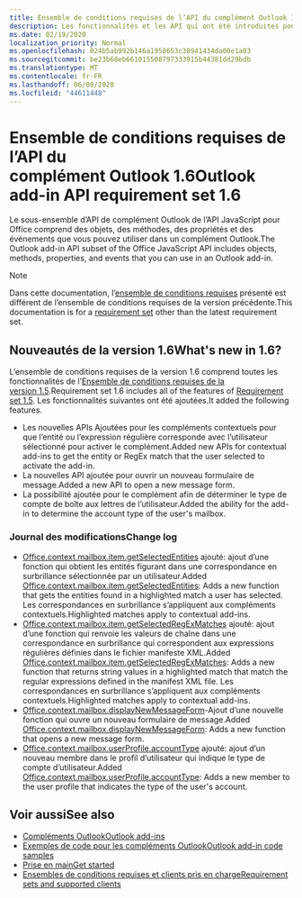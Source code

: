 ```yaml
---
title: Ensemble de conditions requises de l’API du complément Outlook 1.6
description: Les fonctionnalités et les API qui ont été introduites pour les compléments Outlook et les API JavaScript Office dans le cadre de l’API de boîte aux lettres 1,6.
ms.date: 02/19/2020
localization_priority: Normal
ms.openlocfilehash: 024b5ab992b146a1958653c38941434da00e1a03
ms.sourcegitcommit: be23b68eb661015508797333915b44381dd29bdb
ms.translationtype: MT
ms.contentlocale: fr-FR
ms.lasthandoff: 06/08/2020
ms.locfileid: "44611448"
---
```

# <a name="outlook-add-in-api-requirement-set-16"></a><span data-ttu-id="fe329-103">Ensemble de conditions requises de l’API du complément Outlook 1.6</span><span class="sxs-lookup"><span data-stu-id="fe329-103">Outlook add-in API requirement set 1.6</span></span>

<span data-ttu-id="fe329-104">Le sous-ensemble d’API de complément Outlook de l’API JavaScript pour Office comprend des objets, des méthodes, des propriétés et des événements que vous pouvez utiliser dans un complément Outlook.</span><span class="sxs-lookup"><span data-stu-id="fe329-104">The Outlook add-in API subset of the Office JavaScript API includes objects, methods, properties, and events that you can use in an Outlook add-in.</span></span>

> [!NOTE]
> <span data-ttu-id="fe329-105">Dans cette documentation, l’[ensemble de conditions requises](../../requirement-sets/outlook-api-requirement-sets.md) présenté est différent de l’ensemble de conditions requises de la version précédente.</span><span class="sxs-lookup"><span data-stu-id="fe329-105">This documentation is for a [requirement set](../../requirement-sets/outlook-api-requirement-sets.md) other than the latest requirement set.</span></span>

## <a name="whats-new-in-16"></a><span data-ttu-id="fe329-106">Nouveautés de la version 1.6</span><span class="sxs-lookup"><span data-stu-id="fe329-106">What's new in 1.6?</span></span>

<span data-ttu-id="fe329-107">L’ensemble de conditions requises de la version 1.6 comprend toutes les fonctionnalités de l’[Ensemble de conditions requises de la version 1.5](../requirement-set-1.5/outlook-requirement-set-1.5.md).</span><span class="sxs-lookup"><span data-stu-id="fe329-107">Requirement set 1.6 includes all of the features of [Requirement set 1.5](../requirement-set-1.5/outlook-requirement-set-1.5.md).</span></span> <span data-ttu-id="fe329-108">Les fonctionnalités suivantes ont été ajoutées.</span><span class="sxs-lookup"><span data-stu-id="fe329-108">It added the following features.</span></span>

- <span data-ttu-id="fe329-109">Les nouvelles APIs Ajoutées pour les compléments contextuels pour que l’entité ou l’expression régulière corresponde avec l’utilisateur sélectionné pour activer le complément.</span><span class="sxs-lookup"><span data-stu-id="fe329-109">Added new APIs for contextual add-ins to get the entity or RegEx match that the user selected to activate the add-in.</span></span>
- <span data-ttu-id="fe329-110">La nouvelles API ajoutée pour ouvrir un nouveau formulaire de message.</span><span class="sxs-lookup"><span data-stu-id="fe329-110">Added a new API to open a new message form.</span></span>
- <span data-ttu-id="fe329-111">La possibilité ajoutée pour le complément afin de déterminer le type de compte de boîte aux lettres de l’utilisateur.</span><span class="sxs-lookup"><span data-stu-id="fe329-111">Added the ability for the add-in to determine the account type of the user's mailbox.</span></span>

### <a name="change-log"></a><span data-ttu-id="fe329-112">Journal des modifications</span><span class="sxs-lookup"><span data-stu-id="fe329-112">Change log</span></span>

- <span data-ttu-id="fe329-113">[Office.context.mailbox.item.getSelectedEntities](office.context.mailbox.item.md#methods) ajouté: ajout d’une fonction qui obtient les entités figurant dans une correspondance en surbrillance sélectionnée par un utilisateur.</span><span class="sxs-lookup"><span data-stu-id="fe329-113">Added [Office.context.mailbox.item.getSelectedEntities](office.context.mailbox.item.md#methods): Adds a new function that gets the entities found in a highlighted match a user has selected.</span></span> <span data-ttu-id="fe329-114">Les correspondances en surbrillance s’appliquent aux compléments contextuels.</span><span class="sxs-lookup"><span data-stu-id="fe329-114">Highlighted matches apply to contextual add-ins.</span></span>
- <span data-ttu-id="fe329-115">[Office.context.mailbox.item.getSelectedRegExMatches](office.context.mailbox.item.md#methods) ajouté: ajout d’une fonction qui renvoie les valeurs de chaîne dans une correspondance en surbrillance qui correspondent aux expressions régulières définies dans le fichier manifeste XML.</span><span class="sxs-lookup"><span data-stu-id="fe329-115">Added [Office.context.mailbox.item.getSelectedRegExMatches](office.context.mailbox.item.md#methods): Adds a new function that returns string values in a highlighted match that match the regular expressions defined in the manifest XML file.</span></span> <span data-ttu-id="fe329-116">Les correspondances en surbrillance s’appliquent aux compléments contextuels.</span><span class="sxs-lookup"><span data-stu-id="fe329-116">Highlighted matches apply to contextual add-ins.</span></span>
- <span data-ttu-id="fe329-117">[Office.context.mailbox.displayNewMessageForm](office.context.mailbox.md#methods)-Ajout d’une nouvelle fonction qui ouvre un nouveau formulaire de message.</span><span class="sxs-lookup"><span data-stu-id="fe329-117">Added [Office.context.mailbox.displayNewMessageForm](office.context.mailbox.md#methods): Adds a new function that opens a new message form.</span></span>
- <span data-ttu-id="fe329-118">[Office.context.mailbox.userProfile.accountType](/javascript/api/outlook/office.userprofile?view=outlook-js-1.6#accounttype) ajouté: ajout d’un nouveau membre dans le profil d’utilisateur qui indique le type de compte d’utilisateur.</span><span class="sxs-lookup"><span data-stu-id="fe329-118">Added [Office.context.mailbox.userProfile.accountType](/javascript/api/outlook/office.userprofile?view=outlook-js-1.6#accounttype): Adds a new member to the user profile that indicates the type of the user's account.</span></span>

## <a name="see-also"></a><span data-ttu-id="fe329-119">Voir aussi</span><span class="sxs-lookup"><span data-stu-id="fe329-119">See also</span></span>

- [<span data-ttu-id="fe329-120">Compléments Outlook</span><span class="sxs-lookup"><span data-stu-id="fe329-120">Outlook add-ins</span></span>](../../../outlook/outlook-add-ins-overview.md)
- [<span data-ttu-id="fe329-121">Exemples de code pour les compléments Outlook</span><span class="sxs-lookup"><span data-stu-id="fe329-121">Outlook add-in code samples</span></span>](https://developer.microsoft.com/outlook/gallery/?filterBy=Outlook,Samples,Add-ins)
- [<span data-ttu-id="fe329-122">Prise en main</span><span class="sxs-lookup"><span data-stu-id="fe329-122">Get started</span></span>](../../../quickstarts/outlook-quickstart.md)
- [<span data-ttu-id="fe329-123">Ensembles de conditions requises et clients pris en charge</span><span class="sxs-lookup"><span data-stu-id="fe329-123">Requirement sets and supported clients</span></span>](../../requirement-sets/outlook-api-requirement-sets.md)
